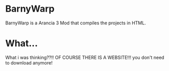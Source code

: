 # BarnyWarp
BarnyWarp is a Arancia 3 Mod that compiles the projects in HTML.
# What...
What i was thinking??!! OF COURSE THERE IS A WEBSITE!!! you don't need to download anymore!
